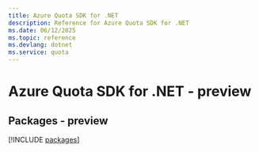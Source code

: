 ```yaml
---
title: Azure Quota SDK for .NET
description: Reference for Azure Quota SDK for .NET
ms.date: 06/12/2025
ms.topic: reference
ms.devlang: dotnet
ms.service: quota
---
```

# Azure Quota SDK for .NET - preview
## Packages - preview
[!INCLUDE [packages](quota-index.md)]